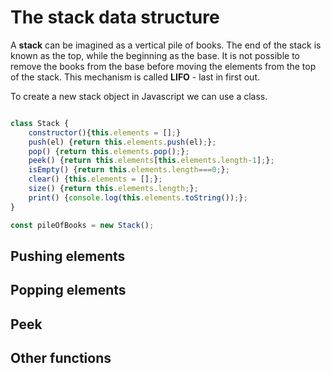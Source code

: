 # The stack data structure

A **stack** can be imagined as a vertical pile of books. The end of the stack is known as the top, while the beginning as the base. It is not possible to remove the books from the base before moving the elements from the top of the stack. This mechanism is called **LIFO** - last in first out.

To create a new stack object in Javascript we can use a class.

```js

class Stack {
	constructor(){this.elements = [];}
	push(el) {return this.elements.push(el);}; 
	pop() {return this.elements.pop();};
	peek() {return this.elements[this.elements.length-1];};
	isEmpty() {return this.elements.length===0;};
	clear() {this.elements = [];};
	size() {return this.elements.length;};
	print() {console.log(this.elements.toString());};
}

const pileOfBooks = new Stack();
```

## Pushing elements

## Popping elements

## Peek

## Other functions

 
